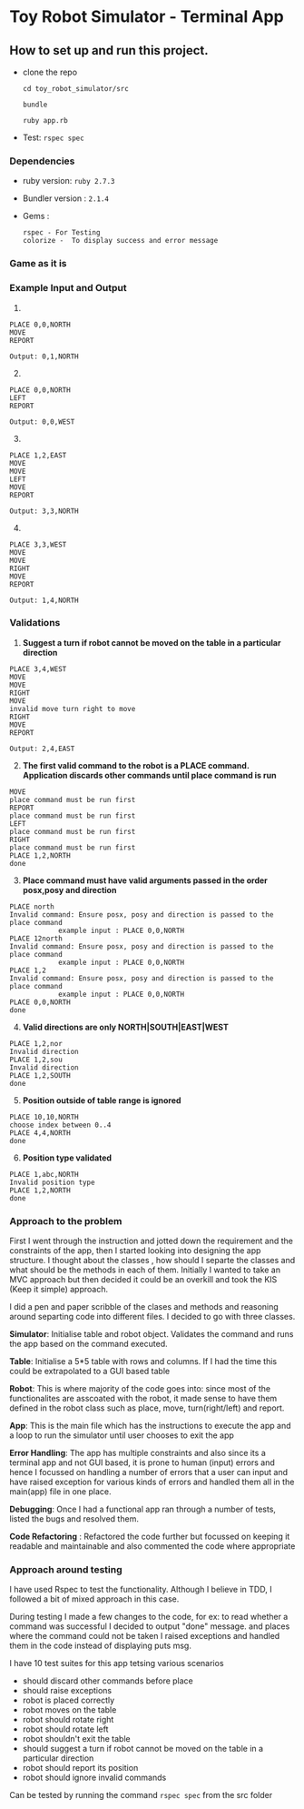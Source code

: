 # Toy Robot Simulator - Terminal App

## How to set up and run this project.

- clone the repo

  `cd toy_robot_simulator/src`

  `bundle`

   `ruby app.rb`

- Test: `rspec spec`

### Dependencies

- ruby version: `ruby 2.7.3`

- Bundler version : `2.1.4`

- Gems : 

  ```
  rspec - For Testing
  colorize -  To display success and error message
  ```

### Game as it is



### Example Input and Output

1.

```
PLACE 0,0,NORTH
MOVE
REPORT

Output: 0,1,NORTH
```

2.

```
PLACE 0,0,NORTH
LEFT
REPORT

Output: 0,0,WEST
```

3. 

```
PLACE 1,2,EAST
MOVE
MOVE
LEFT
MOVE
REPORT

Output: 3,3,NORTH
```

4.

```
PLACE 3,3,WEST
MOVE
MOVE
RIGHT
MOVE
REPORT

Output: 1,4,NORTH
```



### Validations

1. **Suggest a turn if robot cannot be moved on the table in a particular direction**

```
PLACE 3,4,WEST
MOVE
MOVE
RIGHT
MOVE
invalid move turn right to move
RIGHT
MOVE
REPORT

Output: 2,4,EAST
```

2. **The first valid command to the robot is a PLACE command. Application discards other commands until place command is run**

```
MOVE
place command must be run first
REPORT
place command must be run first
LEFT
place command must be run first
RIGHT
place command must be run first
PLACE 1,2,NORTH
done
```

3. **Place command must have valid arguments passed in the order posx,posy and direction**

```
PLACE north
Invalid command: Ensure posx, posy and direction is passed to the place command
            example input : PLACE 0,0,NORTH
PLACE 12north
Invalid command: Ensure posx, posy and direction is passed to the place command
            example input : PLACE 0,0,NORTH
PLACE 1,2
Invalid command: Ensure posx, posy and direction is passed to the place command
            example input : PLACE 0,0,NORTH
PLACE 0,0,NORTH
done
```

4. **Valid directions are only NORTH|SOUTH|EAST|WEST**

```
PLACE 1,2,nor
Invalid direction
PLACE 1,2,sou
Invalid direction
PLACE 1,2,SOUTH
done
```

5. **Position outside of table range is ignored**

```
PLACE 10,10,NORTH
choose index between 0..4
PLACE 4,4,NORTH
done
```

6. **Position type validated**

```
PLACE 1,abc,NORTH
Invalid position type
PLACE 1,2,NORTH
done
```



### Approach to the problem

First I went through the instruction and jotted down the requirement and the constraints of the app, then I started looking into designing the app structure. I thought about the classes , how should I separte the classes and what should be the methods in each of them. Initially I wanted to take an MVC approach but then decided it could be an overkill and took the KIS (Keep it simple) approach.

I did a pen and paper scribble of the clases and methods and reasoning around separting code into different files. I decided to go with three classes.

**Simulator**:  Initialise table and robot object. Validates the command and runs the app based on the command executed.

**Table**: Initialise a 5*5 table with rows and columns. If I had the time this could be extrapolated to a GUI based table

**Robot**: This is where majority of the code goes into: since most of the functionalites are asscoated with the robot, it made sense to have them defined in the robot class such as place, move, turn(right/left) and report.

**App**: This is the main file which has the instructions to execute the app and a loop to run the simulator until user chooses to exit the app

**Error Handling**: The app has multiple constraints and also since its a terminal app and not GUI based, it is prone to human (input) errors and hence I focussed on handling a number of errors that a user can input and have raised exception for various kinds of errors and handled them all in the main(app) file in one place.

**Debugging**: Once I had a functional app ran through a number of tests, listed the bugs and resolved them.

**Code Refactoring** : Refactored the code further but focussed on keeping it readable and maintainable and also commented the code where appropriate

### Approach around testing

I have used Rspec to test the functionality. Although I believe in TDD, I followed a bit of mixed approach in this case.

During testing I made a few changes to the code, for ex: to read whether a command was successful I decided to output "done" message. and places where the command could not be taken I raised exceptions and handled them in the code instead of displaying puts msg.

I have 10 test suites for this app tetsing various scenarios

- should discard other commands before place
- should raise exceptions
- robot is placed correctly
- robot moves on the table
- robot should rotate right
- robot should rotate left
- robot shouldn\'t exit the table
- should suggest a turn if robot cannot be moved on the table in a particular direction
- robot should report its position
- robot should ignore invalid commands

Can be tested by running the command `rspec spec` from the src folder